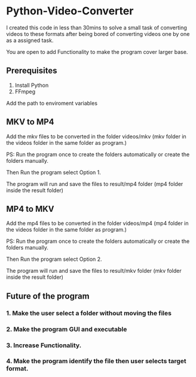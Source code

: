 # Python-Video-Converter

I created this code in less than 30mins to solve a small task of converting videos to these formats after being bored of converting videos one by one as a assigned task. 

You are open to add Functionality to make the program cover larger base.  

## Prerequisites

1. Install Python
2. FFmpeg

Add the path to enviroment variables

## MKV to MP4

Add the mkv files to be converted in the folder videos/mkv (mkv folder in the videos folder in the same folder as program.)

PS: Run the program once to create the folders automatically or create the folders manually. 

Then Run  the program select Option 1.

The program will run and save the files to result/mp4 folder (mp4 folder inside the result folder)

## MP4 to MKV

Add the mp4 files to be converted in the folder videos/mp4 (mp4 folder in the videos folder in the same folder as program.)

PS: Run the program once to create the folders automatically or create the folders manually. 

Then Run  the program select Option 2.

The program will run and save the files to result/mkv folder (mkv folder inside the result folder)

## Future of the program

### 1. Make the user select a folder without moving the files
### 2. Make the program GUI and executable
### 3. Increase Functionality.
### 4. Make the program identify the file then user selects target format. 
